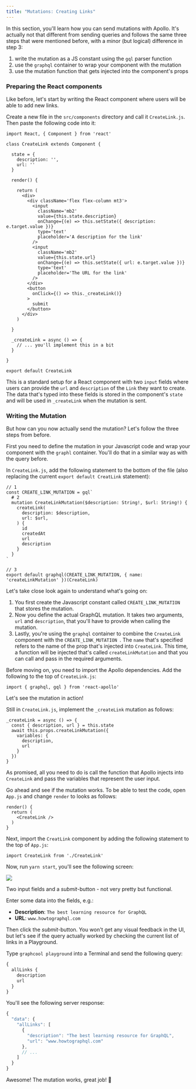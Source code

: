 ```yaml
---
title: "Mutations: Creating Links"
---
```


In this section, you'll learn how you can send mutations with Apollo. It's actually not that different from sending queries and follows the same three steps that were mentioned before, with a minor (but logical) difference in step 3:

1. write the mutation as a JS constant using the `gql` parser function
2. use the `graphql` container to wrap your component with the mutation
3. use the mutation function that gets injected into the component's props


### Preparing the React components

Like before, let's start by writing the React component where users will be able to add new links.

<Instruction>

Create a new file in the `src/components` directory and call it `CreateLink.js`. Then paste the following code into it:

```js(path=".../hackernews-react-apollo/src/components/CreateLink.js")
import React, { Component } from 'react'

class CreateLink extends Component {

  state = {
    description: '',
    url: ''
  }

  render() {

    return (
      <div>
        <div className='flex flex-column mt3'>
          <input
            className='mb2'
            value={this.state.description}
            onChange={(e) => this.setState({ description: e.target.value })}
            type='text'
            placeholder='A description for the link'
          />
          <input
            className='mb2'
            value={this.state.url}
            onChange={(e) => this.setState({ url: e.target.value })}
            type='text'
            placeholder='The URL for the link'
          />
        </div>
        <button
          onClick={() => this._createLink()}
        >
          submit
        </button>
      </div>
    )

  }

  _createLink = async () => {
    // ... you'll implement this in a bit
  }

}

export default CreateLink
```

</Instruction>


This is a standard setup for a React component with two `input` fields where users can provide the `url` and `description` of the `Link` they want to create. The data that's typed into these fields is stored in the component's `state` and will be used in `_createLink` when the mutation is sent.

### Writing the Mutation

But how can you now actually send the mutation? Let's follow the three steps from before.

First you need to define the mutation in your Javascript code and wrap your component with the `graphl` container. You'll do that in a similar way as with the query before. 

<Instruction>

In `CreateLink.js`, add the following statement to the bottom of the file (also replacing the current `export default CreatLink` statement):

```js(path=".../hackernews-react-apollo/src/components/CreateLink.js")
// 1
const CREATE_LINK_MUTATION = gql`
  # 2
  mutation CreateLinkMutation($description: String!, $url: String!) {
    createLink(
      description: $description,
      url: $url,
    ) {
      id
      createdAt
      url
      description
    }
  }
`

// 3
export default graphql(CREATE_LINK_MUTATION, { name: 'createLinkMutation' })(CreateLink)
```

</Instruction>


Let's take close look again to understand what's going on:

1. You first create the Javascript constant called `CREATE_LINK_MUTATION ` that stores the mutation.
2. Now you define the actual GraphQL mutation. It takes two arguments, `url` and `description`, that you'll have to provide when calling the mutation.  
3. Lastly, you're using the `graphql` container to combine the `CreateLink` component with the `CREATE_LINK_MUTATION `. The `name` that's specified refers to the name of the prop that's injected into `CreateLink`. This time, a function will be injected that's called `createLinkMutation` and that you can call and pass in the required arguments. 

<Instruction>

Before moving on, you need to import the Apollo dependencies. Add the following to the top of `CreateLink.js`:

```js(path=".../hackernews-react-apollo/src/components/CreateLink.js")
import { graphql, gql } from 'react-apollo'
```

</Instruction>


Let's see the mutation in action!


<Instruction>

Still in `CreateLink.js`, implement the `_createLink` mutation as follows:

```js(path=".../hackernews-react-apollo/src/components/CreateLink.js")
_createLink = async () => {
  const { description, url } = this.state
  await this.props.createLinkMutation({
    variables: {
      description,
      url
    }
  })
}
```

</Instruction>


As promised, all you need to do is call the function that Apollo injects into `CreateLink` and pass the variables that represent the user input. 

<Instruction>

Go ahead and see if the mutation works. To be able to test the code, open `App.js` and change `render` to looks as follows:

```js(path=".../hackernews-react-apollo/src/components/App.js")
render() {
  return (
    <CreateLink />
  )
}
```  

</Instruction>

<Instruction>

Next, import the `CreatLink` component by adding the following statement to the top of `App.js`:

```js(path=".../hackernews-react-apollo/src/components/App.js")
import CreateLink from './CreateLink'
```

</Instruction>

Now, run `yarn start`, you'll see the following screen:

![](http://imgur.com/AJNlEfj.png) 

Two input fields and a _submit_-button - not very pretty but functional.

Enter some data into the fields, e.g.:

- **Description**: `The best learning resource for GraphQL`
- **URL**: `www.howtographql.com`

Then click the _submit_-button. You won't get any visual feedback in the UI, but let's see if the query actually worked by checking the current list of links in a Playground.

Type `graphcool playground` into a Terminal and send the following query:

```graphql
{
  allLinks {
    description
    url
  }
}
```

You'll see the following server response:

```js
{
  "data": {
    "allLinks": [
      {
        "description": "The best learning resource for GraphQL",
        "url": "www.howtographql.com"
      },
      // ...
    ]
  }
}
```

Awesome! The mutation works, great job! 💪
